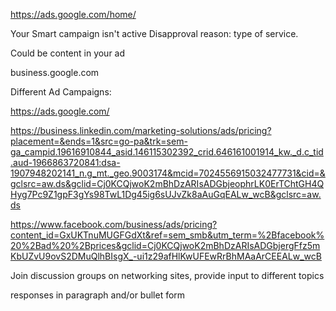 https://ads.google.com/home/

Your Smart campaign isn't active
Disapproval reason: type of service.


Could be content in your ad



business.google.com



Different Ad Campaigns:

https://ads.google.com/


https://business.linkedin.com/marketing-solutions/ads/pricing?placement=&ends=1&src=go-pa&trk=sem-ga_campid.19616910844_asid.146115302392_crid.646161001914_kw._d.c_tid.aud-1966863720841:dsa-1907948202141_n.g_mt._geo.9003174&mcid=7024556915032477731&cid=&gclsrc=aw.ds&gclid=Cj0KCQjwoK2mBhDzARIsADGbjeophrLK0ErTChtGH4QHyg7Pc9Z1gpF3gYs98TwL1Dg45ig6sUJvZk8aAuGqEALw_wcB&gclsrc=aw.ds


https://www.facebook.com/business/ads/pricing?content_id=GxUKTnuMUGFGdXt&ref=sem_smb&utm_term=%2Bfacebook%20%2Bad%20%2Bprices&gclid=Cj0KCQjwoK2mBhDzARIsADGbjergFfz5mKbUZvU9ovS2DMuQlhBIsgX_-ui1z29afHlKwUFEwRrBhMAaArCEEALw_wcB




Join discussion groups on networking sites, provide input to different topics


responses in paragraph and/or bullet form












